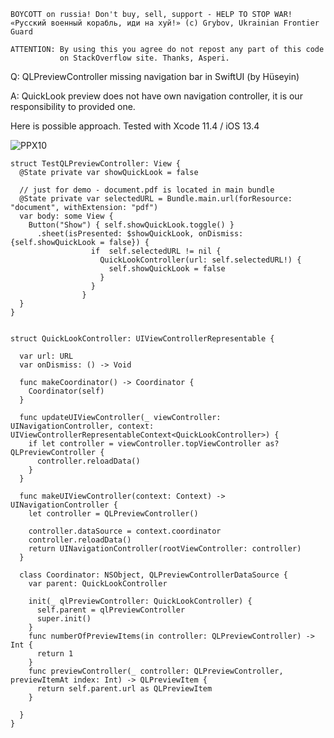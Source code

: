 ```
BOYCOTT on russia! Don't buy, sell, support - HELP TO STOP WAR!
«Русский военный корабль, иди на хуй!» (c) Grybov, Ukrainian Frontier Guard

ATTENTION: By using this you agree do not repost any part of this code
           on StackOverflow site. Thanks, Asperi.
```

Q: QLPreviewController missing navigation bar in SwiftUI (by Hüseyin)

A: QuickLook preview does not have own navigation controller, it is our responsibility to provided one.

Here is possible approach. Tested with Xcode 11.4 / iOS 13.4

![PPX10](https://user-images.githubusercontent.com/62171579/167244695-a25315f1-606e-4999-9c21-af3914230837.gif)

```
struct TestQLPreviewController: View {
  @State private var showQuickLook = false

  // just for demo - document.pdf is located in main bundle
  @State private var selectedURL = Bundle.main.url(forResource: "document", withExtension: "pdf")
  var body: some View {
    Button("Show") { self.showQuickLook.toggle() }
      .sheet(isPresented: $showQuickLook, onDismiss: {self.showQuickLook = false}) {
                  if  self.selectedURL != nil {
                    QuickLookController(url: self.selectedURL!) {
                      self.showQuickLook = false
                    }
                  }
                }
  }
}


struct QuickLookController: UIViewControllerRepresentable {

  var url: URL
  var onDismiss: () -> Void

  func makeCoordinator() -> Coordinator {
    Coordinator(self)
  }

  func updateUIViewController(_ viewController: UINavigationController, context: UIViewControllerRepresentableContext<QuickLookController>) {
    if let controller = viewController.topViewController as? QLPreviewController {
      controller.reloadData()
    }
  }

  func makeUIViewController(context: Context) -> UINavigationController {
    let controller = QLPreviewController()

    controller.dataSource = context.coordinator
    controller.reloadData()
    return UINavigationController(rootViewController: controller)
  }

  class Coordinator: NSObject, QLPreviewControllerDataSource {
    var parent: QuickLookController

    init(_ qlPreviewController: QuickLookController) {
      self.parent = qlPreviewController
      super.init()
    }
    func numberOfPreviewItems(in controller: QLPreviewController) -> Int {
      return 1
    }
    func previewController(_ controller: QLPreviewController, previewItemAt index: Int) -> QLPreviewItem {
      return self.parent.url as QLPreviewItem
    }

  }
}
```
